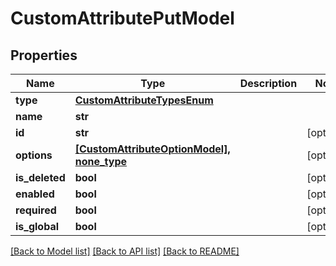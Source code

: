 # CustomAttributePutModel


## Properties
Name | Type | Description | Notes
------------ | ------------- | ------------- | -------------
**type** | [**CustomAttributeTypesEnum**](CustomAttributeTypesEnum.md) |  | 
**name** | **str** |  | 
**id** | **str** |  | [optional] 
**options** | [**[CustomAttributeOptionModel], none_type**](CustomAttributeOptionModel.md) |  | [optional] 
**is_deleted** | **bool** |  | [optional] 
**enabled** | **bool** |  | [optional] 
**required** | **bool** |  | [optional] 
**is_global** | **bool** |  | [optional] 

[[Back to Model list]](../README.md#documentation-for-models) [[Back to API list]](../README.md#documentation-for-api-endpoints) [[Back to README]](../README.md)


